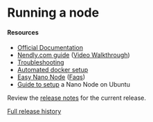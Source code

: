 # Running a node

#### Resources

- <a href="https://docs.nano.org/running-a-node/overview/" target="_blank">Official Documentation</a>
- <a href="https://nendly.com/projects/lets-make-a-rep/" target="_blank">Nendly.com guide</a> (<a href="https://www.youtube.com/watch?v=VlIjQoPq7Lk" target="_blank">Video Walkthrough</a>)
- <a href="https://nanoo.tools/troubleshooting" target="_blank">Troubleshooting</a>
- <a href="https://github.com/lephleg/nano-node-docker" target="_blank">Automated docker setup</a>
- <a href="https://nanotools.github.io/easy-nano-node/digitalocean.html" target="_blank">Easy Nano Node</a> (<a href="https://nanotools.github.io/easy-nano-node/faq.html" target="_blank">Faqs</a>)
- <a href="https://nanotools.github.io/easy-nano-node/manual/ubuntu.html" target="_blank">Guide to setup</a> a Nano Node on Ubuntu

Review the <a href="https://docs.nano.org/releases/current-release-notes/" target="_blank">release notes</a> for the current release.

<a href="https://docs.nano.org/releases/node-releases/" target="_blank">Full release history</a>
